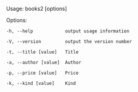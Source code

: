 
 Usage: books2 [options]

 Options:

 	-h, --help            output usage information

 	-V, --version         output the version number

 	-t, --title [value]   Title

 	-a, --author [value]  Author
 	
 	-p, --price [value]   Price
 	
 	-k, --kind [value]    Kind

 	